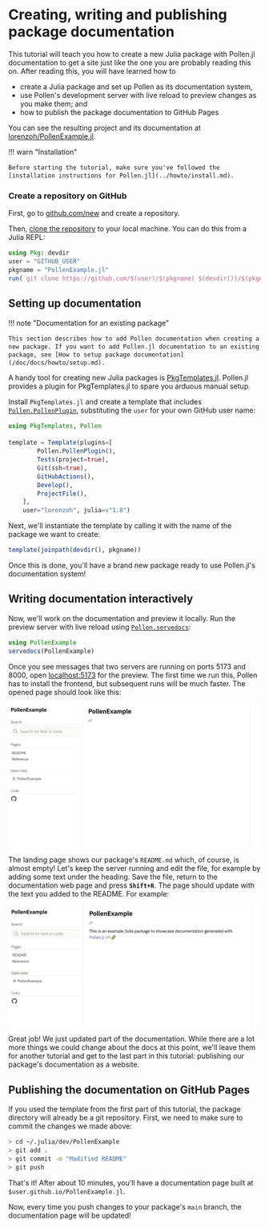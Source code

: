 # Creating, writing and publishing package documentation

This tutorial will teach you how to create a new Julia package with Pollen.jl documentation to get a site just like the one you are probably reading this on. After reading this, you will have learned how to

- create a Julia package and set up Pollen as its documentation system,
- use Pollen's development server with live reload to preview changes as you make them; and
- how to publish the package documentation to GitHub Pages

You can see the resulting project and its documentation at [lorenzoh/PollenExample.jl](https://github.com/lorenzoh/PollenExample.jl).

!!! warn "Installation"

    Before starting the tutorial, make sure you've followed the [installation instructions for Pollen.jl](../howto/install.md).

### Create a repository on GitHub

First, go to [github.com/new](https://github.com/new) and create a repository.

Then, [clone the repository](https://docs.github.com/en/repositories/creating-and-managing-repositories/cloning-a-repository) to your local machine. You can do this from a Julia REPL:

```julia
using Pkg: devdir
user = "GITHUB_USER"
pkgname = "PollenExample.jl"
run(`git clone https://github.com/$(user)/$(pkgname) $(devdir())/$(pkgname)`)
```

## Setting up documentation

!!! note "Documentation for an existing package"

    This section describes how to add Pollen documentation when creating a new package. If you want to add Pollen.jl documentation to an existing package, see [How to setup package documentation](/doc/docs/howto/setup.md).

A handy tool for creating new Julia packages is [PkgTemplates.jl](https://github.com/invenia/PkgTemplates.jl). Pollen.jl provides a plugin for PkgTemplates.jl to spare you arduous manual setup.

Install `PkgTemplates.jl` and create a template that includes [`Pollen.PollenPlugin`](#), substituting the `user` for your own GitHub user name:

```julia
using PkgTemplates, Pollen

template = Template(plugins=[
        Pollen.PollenPlugin(),
        Tests(project=true),
        Git(ssh=true),
        GitHubActions(),
        Develop(),
        ProjectFile(),
    ],
    user="lorenzoh", julia=v"1.8")
```

Next, we'll instantiate the template by calling it with the name of the package we want to create:

```julia
template(joinpath(devdir(), pkgname))
```

Once this is done, you'll have a brand new package ready to use Pollen.jl's documentation system!

## Writing documentation interactively

Now, we'll work on the documentation and preview it locally.  Run the preview server with live reload using [`Pollen.servedocs`](#):

```julia
using PollenExample
servedocs(PollenExample)
```

Once you see messages that two servers are running on ports 5173 and 8000, open [localhost:5173](http://localhost:5173) for the preview. The first time we run this, Pollen has to install the frontend, but subsequent runs will be much faster. The opened page should look like this:

![](./setup_screenshot_empty.png)

The landing page shows our package's `README.md` which, of course, is almost empty! Let's keep the server running and edit the file, for example by adding some text under the heading. Save the file, return to the documentation web page and press **`Shift+R`**. The 
page should update with the text you added to the README. For example:

![](./setup_screenshot_text.png)

Great job! We just updated part of the documentation. While there are a lot more things we could change about the docs at this point, we'll leave them for another tutorial and get to the last part in this tutorial: publishing our package's documentation as a website.

## Publishing the documentation on GitHub Pages

If you used the template from the first part of this tutorial, the package directory will already be a git repository. First, we need to make sure to commit the changes we made above:

```sh
> cd ~/.julia/dev/PollenExample
> git add .
> git commit -m "Modified README"
> git push
```

That's it! After about 10 minutes, you'll have a documentation page built at `$user.github.io/PollenExample.jl`.

Now, every time you push changes to your package's `main` branch, the documentation page will be updated!